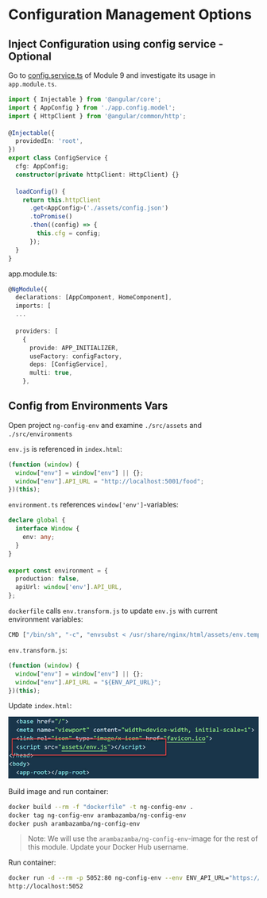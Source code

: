 # Configuration Management Options

## Inject Configuration using config service - Optional

Go to [config.service.ts](https://github.com/arambazamba/ng-adv/blob/main/Demos/09-Optimization/01-Optimizing/ngOptimizing/src/app/shared/config/config.service.ts) of Module 9 and investigate its usage in `app.module.ts`.

```typescript
import { Injectable } from '@angular/core';
import { AppConfig } from './app.config.model';
import { HttpClient } from '@angular/common/http';

@Injectable({
  providedIn: 'root',
})
export class ConfigService {
  cfg: AppConfig;
  constructor(private httpClient: HttpClient) {}

  loadConfig() {
    return this.httpClient
      .get<AppConfig>('./assets/config.json')
      .toPromise()
      .then((config) => {
        this.cfg = config;
      });
  }
}
```

app.module.ts:
```typescript
@NgModule({
  declarations: [AppComponent, HomeComponent],
  imports: [
  ...

  providers: [
    {
      provide: APP_INITIALIZER,
      useFactory: configFactory,
      deps: [ConfigService],
      multi: true,
    },
```
## Config from Environments Vars

Open project `ng-config-env` and examine `./src/assets` and `./src/environments`

`env.js` is referenced in `index.html`:
```typescript
(function (window) {
  window["env"] = window["env"] || {};
  window["env"].API_URL = "http://localhost:5001/food";
})(this);
```

`environment.ts` references `window['env']`-variables:
```typescript
declare global {
  interface Window {
    env: any;
  }
}

export const environment = {
  production: false,
  apiUrl: window['env'].API_URL,
};
```

`dockerfile` calls `env.transform.js` to update `env.js` with current environment variables:

```bash
CMD ["/bin/sh", "-c", "envsubst < /usr/share/nginx/html/assets/env.template.js > /usr/share/nginx/html/assets/env.js && exec nginx -g 'daemon off;'"]
```

`env.transform.js`:
```typescript
(function (window) {
  window["env"] = window["env"] || {};
  window["env"].API_URL = "${ENV_API_URL}";
})(this);
```

Update `index.html`:

![index](_images/index.jpg)

Build image and run container:

```bash
docker build --rm -f "dockerfile" -t ng-config-env .
docker tag ng-config-env arambazamba/ng-config-env
docker push arambazamba/ng-config-env
```

>Note: We will use the `arambazamba/ng-config-env`-image for the rest of this module. Update your Docker Hub username.

Run container:

```bash
docker run -d --rm -p 5052:80 ng-config-env --env ENV_API_URL="https://food-api-staging-4591.azurewebsites.net"
http://localhost:5052
```